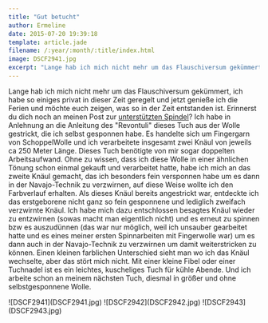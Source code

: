 ```yaml
---
title: "Gut betucht"
author: Ermeline
date: 2015-07-20 19:39:18
template: article.jade
filename: /:year/:month/:title/index.html
image: DSCF2941.jpg
excerpt: "Lange hab ich mich nicht mehr um das Flauschiversum gekümmert, ich habe so einiges privat in dieser Zeit geregelt und jetzt genieße ich die Ferien und möchte euch zeigen, was so in der Zeit entstanden ist. "
---
```


Lange hab ich mich nicht mehr um das Flauschiversum gekümmert, ich habe
so einiges privat in dieser Zeit geregelt und jetzt genieße ich die
Ferien und möchte euch zeigen, was so in der Zeit entstanden ist.
Erinnerst du dich noch an meinen Post zur [unterstützten
Spindel](http://flauschiversum.de/2015/05/unterstuetzte-spindel/)? Ich
habe in Anlehnung an die Anleitung des "Revontuli" dieses Tuch aus der
Wolle gestrickt, die ich selbst gesponnen habe. Es handelte sich um
Fingergarn von SchoppelWolle und ich verarbeitete insgesamt zwei Knäul
von jeweils ca 250 Meter Länge. Dieses Tuch benötigte von mir sogar
doppelten Arbeitsaufwand. Ohne zu wissen, dass ich diese Wolle in einer
ähnlichen Tönung schon einmal gekauft und verarbeitet hatte, habe ich
mich an das zweite Knäul gemacht, das ich besonders fein versponnen habe
um es dann in der Navajo-Technik zu verzwirnen, auf diese Weise wollte
ich den Farbverlauf erhalten. Als dieses Knäul bereits angestrickt war,
entdeckte ich das erstgeborene nicht ganz so fein gesponnene und
lediglich zweifach verzwirnte Knäul. Ich habe mich dazu entschlossen
besagtes Knäul wieder zu entzwirnen (sowas macht man eigentlich nicht)
und es erneut zu spinnen bzw es auszudünnen (das war nur möglich, weil
ich unsauber gearbeitet hatte und es eines meiner ersten Spinnarbeiten
mit Fingerwolle war) um es dann auch in der Navajo-Technik zu verzwirnen
um damit weiterstricken zu können. Einen kleinen farblichen Unterschied
sieht man wo ich das Knäul wechselte, aber das stört mich nicht. Mit
einer kleine Fibel oder einer Tuchnadel ist es ein leichtes, kuscheliges
Tuch für kühle Abende. Und ich arbeite schon an meinem nächsten Tuch,
diesmal in größer und ohne selbstgesponnene Wolle.

<div id='slides' class='slideshow'>
![DSCF2941](DSCF2941.jpg)
![DSCF2942](DSCF2942.jpg)
![DSCF2943](DSCF2943.jpg)
</div>
